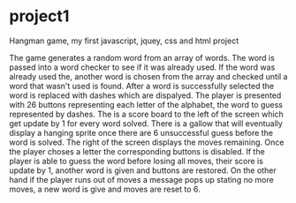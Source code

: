 # project1
Hangman game, my first javascript, jquey, css and html project

The game generates a random word from an array of words. The word is passed into a word checker to see if it was already used. If the word was already used the, another word is chosen from the array and checked until a word that wasn't used is found. After a word is successfully selected the word is replaced with dashes which are dispalyed. The player is presented with 26 buttons representing each letter of the alphabet, the word to guess represented by dashes. The is a score board to the left of the screen which get update by 1 for every word solved. There is a gallow that will eventually display a hanging sprite once there are 6 unsuccessful guess before the word is solved. The right of the screen displays the moves remaining. Once the player choses a letter the corresponding buttons is disabled. If the player is able to guess the word before losing all moves, their score is update by 1, another word is given and buttons are restored. On the other hand if the player runs out of moves a message pops up stating no more moves, a new word is give and moves are reset to 6.   
